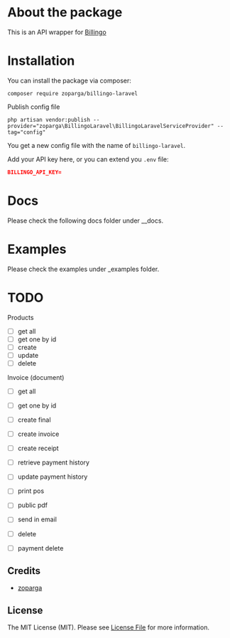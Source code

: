 # About the package

This is an API wrapper for [Billingo](https://billingo.hu)

# Installation
You can install the package via composer:

```composer require zoparga/billingo-laravel```

Publish config file

```php artisan vendor:publish --provider="zoparga\BillingoLaravel\BillingoLaravelServiceProvider" --tag="config"```

You get a new config file with the name of `billingo-laravel`.

Add your API key here, or you can extend you `.env` file:
```json
BILLINGO_API_KEY=
``` 

# Docs

Please check the following docs folder under __docs.

# Examples

Please check the examples under _examples folder.

# TODO

Products

- [ ] get all
- [ ] get one by id
- [ ] create
- [ ] update
- [ ] delete

Invoice (document)

- [ ] get all
- [ ] get one by id
- [ ] create final
- [ ] create invoice
- [ ] create receipt
- [ ] retrieve payment history
- [ ] update payment history
- [ ] print pos
- [ ] public pdf
- [ ] send in email
- [ ] delete
- [ ] payment delete


## Credits

- [zoparga](https://github.com/zoparga)

## License

The MIT License (MIT). Please see [License File](LICENSE.md) for more information.
